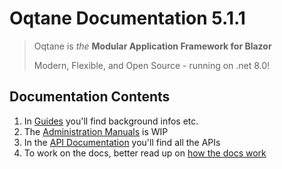 # Oqtane Documentation 5.1.1

> Oqtane is _the_ **Modular Application Framework for Blazor**
>
> Modern, Flexible, and Open Source - running on .net 8.0!

## Documentation Contents

1. In [Guides](./pages/guides/index.md) you'll find background infos etc.
1. The [Administration Manuals](./pages/manuals/admin/index.md) is WIP
1. In the [API Documentation](./api/index.md) you'll find all the APIs
1. To work on the docs, better read up on [how the docs work](./pages/guides/docs/index.md)
